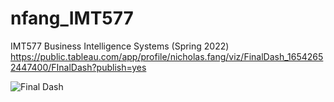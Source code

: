 # nfang_IMT577 
IMT577 Business Intelligence Systems (Spring 2022)
https://public.tableau.com/app/profile/nicholas.fang/viz/FinalDash_16542652447400/FInalDash?publish=yes

![Final Dash](https://user-images.githubusercontent.com/46512124/171877256-ca1c22ba-b4a6-475c-863e-131caafa4077.jpg)
